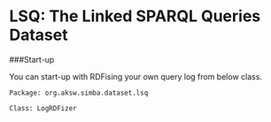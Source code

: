 # LSQ: The Linked SPARQL Queries Dataset

###Start-up

You can start-up with RDFising your own query log from below class. 

```
Package: org.aksw.simba.dataset.lsq

Class: LogRDFizer

```

